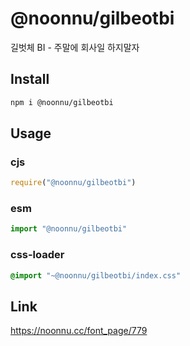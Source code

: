 # @noonnu/gilbeotbi
길벗체 BI - 주말에 회사일 하지말자

## Install
```sh
npm i @noonnu/gilbeotbi
```
## Usage
### cjs
```js
require("@noonnu/gilbeotbi")
```
### esm
```js
import "@noonnu/gilbeotbi"
```
### css-loader
```css
@import "~@noonnu/gilbeotbi/index.css"
```

## Link
https://noonnu.cc/font_page/779